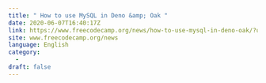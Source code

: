 ```yaml
---
title: " How to use MySQL in Deno &amp; Oak "
date: 2020-06-07T16:40:17Z
link: https://www.freecodecamp.org/news/how-to-use-mysql-in-deno-oak/?utm_medium=RSS&utm_source=news.12bit.vn
site: www.freecodecamp.org/news
language: English
category:
  -   
draft: false
---
```

